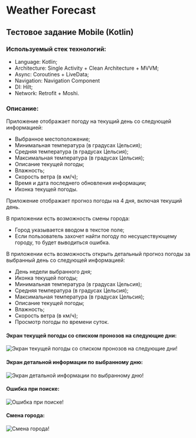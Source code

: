 # Weather Forecast

## Тестовое задание Mobile (Kotlin)

### Используемый стек технологий:

- Language: Kotlin;
- Architecture: Single Activity + Clean Architecture + MVVM;
- Async: Coroutines + LiveData;
- Navigation: Navigation Component
- DI: Hilt;
- Network: Retrofit + Moshi.

### Описание:

Приложение отображает погоду на текущий день со следующей информацией:
- Выбранное местоположение;
- Минимальная температура (в градусах Цельсия);
- Средняя температура (в градусах Цельсия);
- Максимальная температура (в градусах Цельсия);
- Описание текущей погоды;
- Влажность;
- Скорость ветра (в км/ч);
- Время и дата последнего обновления информации;
- Иконка текущей погоды.

Приложение отображает прогноз погоды на 4 дня, включая текущий день.

В приложении есть возможность смены города:
- Город указывается вводом в текстое поле;
- Если пользователь захочет найти погоду по несуществующему городу, то будет выводиться ошибка.

В приложении есть возможность открыть детальный прогноз погоды за выбранный день со следующей информацией:
- День недели выбранного дня;
- Иконка текущей погоды;
- Минимальная температура (в градусах Цельсия);
- Средняя температура (в градусах Цельсия);
- Максимальная температура (в градусах Цельсия);
- Описание текущей погоды;
- Влажность;
- Скорость ветра (в км/ч);
- Просмотр погоды по времени суток.

#### Экран текущей погоды со списком пронозов на следующие дни:
![Экран текущей погоды со списком пронозов на следующие дни!](/screenshots/current&forecast.jpg "Экран текущей погоды со списком пронозов на следующие дни")

#### Экран детальной информации по выбранному дню:
![Экран детальной информации по выбранному дню!](/screenshots/detail.jpg "Экран детальной информации по выбранному дню")

#### Ошибка при поиске:
![Ошибка при поиске!](/screenshots/error.jpg "Ошибка при поиске")

#### Смена города:
![Смена города!](/screenshots/Search.jpg "Смена города")
